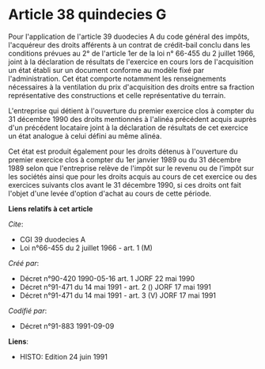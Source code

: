 # Article 38 quindecies G

Pour l'application de l'article 39 duodecies A du code général des impôts, l'acquéreur des droits afférents à un contrat de
crédit-bail conclu dans les conditions prévues au 2° de l'article 1er de la loi n° 66-455 du 2 juillet 1966, joint à la
déclaration de résultats de l'exercice en cours lors de l'acquisition un état établi sur un document conforme au modèle fixé
par l'administration. Cet état comporte notamment les renseignements nécessaires à la ventilation du prix d'acquisition des
droits entre sa fraction représentative des constructions et celle représentative du terrain.

L'entreprise qui détient à l'ouverture du premier exercice clos à compter du 31 décembre 1990 des droits mentionnés à
l'alinéa précédent acquis auprès d'un précédent locataire joint à la déclaration de résultats de cet exercice un état
analogue à celui défini au même alinéa.

Cet état est produit également pour les droits détenus à l'ouverture du premier exercice clos à compter du 1er janvier 1989
ou du 31 décembre 1989 selon que l'entreprise relève de l'impôt sur le revenu ou de l'impôt sur les sociétés ainsi que pour
les droits acquis au cours de cet exercice ou des exercices suivants clos avant le 31 décembre 1990, si ces droits ont fait
l'objet d'une levée d'option d'achat au cours de cette période.

**Liens relatifs à cet article**

_Cite_:

  - CGI 39 duodecies A
  - Loi n°66-455 du 2 juillet 1966 - art. 1 (M)

_Créé par_:

  - Décret n°90-420 1990-05-16 art. 1 JORF 22 mai 1990
  - Décret n°91-471 du 14 mai 1991 - art. 2 () JORF 17 mai 1991
  - Décret n°91-471 du 14 mai 1991 - art. 3 (V) JORF 17 mai 1991

_Codifié par_:

  - Décret n°91-883 1991-09-09

**Liens**:

  - HISTO: Edition 24 juin 1991
